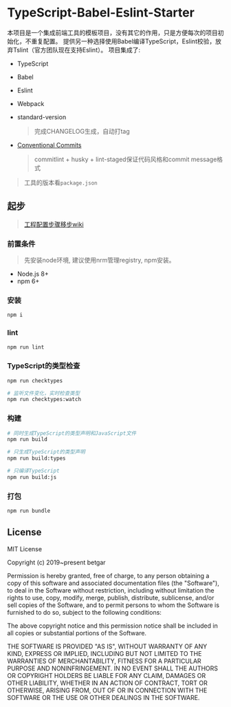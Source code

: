 # TypeScript-Babel-Eslint-Starter
本项目是一个集成前端工具的模板项目，没有其它的作用，只是方便每次的项目初始化，不重复配置。
提供另一种选择使用Babel编译TypeScript，Eslint校验，放弃Tslint（官方团队现在支持Eslint）。
项目集成了:

- TypeScript
- Babel
- Eslint
- Webpack
- standard-version

  > 完成CHANGELOG生成，自动打tag
- [Conventional Commits](https://www.conventionalcommits.org/zh/v1.0.0-beta.4/)

  > commitlint + husky + lint-staged保证代码风格和commit message格式

> 工具的版本看`package.json`

## 起步
> [工程配置步骤移步wiki](https://github.com/betgar/typescript-babel-eslint/wiki/typescript-babel-eslint%E5%B7%A5%E7%A8%8B%E9%85%8D%E7%BD%AE%E6%AD%A5%E9%AA%A4)

### 前置条件
> 先安装node环境, 建议使用nrm管理registry, npm安装。

- Node.js 8+
- npm 6+


### 安装

```bash
npm i
```

### lint

```bash
npm run lint
```

### TypeScript的类型检查
```bash
npm run checktypes
```


```bash
# 监听文件变化，实时检查类型
npm run checktypes:watch
```

### 构建
```bash
# 同时生成TypeScript的类型声明和JavaScript文件
npm run build
```

```bash
# 只生成TypeScript的类型声明
npm run build:types
```

```bash
# 只编译TypeScript
npm run build:js
```

### 打包

```bash
npm run bundle
```


## License

MIT License

Copyright (c) 2019~present betgar

Permission is hereby granted, free of charge, to any person obtaining a copy
of this software and associated documentation files (the "Software"), to deal
in the Software without restriction, including without limitation the rights
to use, copy, modify, merge, publish, distribute, sublicense, and/or sell
copies of the Software, and to permit persons to whom the Software is
furnished to do so, subject to the following conditions:

The above copyright notice and this permission notice shall be included in all
copies or substantial portions of the Software.

THE SOFTWARE IS PROVIDED "AS IS", WITHOUT WARRANTY OF ANY KIND, EXPRESS OR
IMPLIED, INCLUDING BUT NOT LIMITED TO THE WARRANTIES OF MERCHANTABILITY,
FITNESS FOR A PARTICULAR PURPOSE AND NONINFRINGEMENT. IN NO EVENT SHALL THE
AUTHORS OR COPYRIGHT HOLDERS BE LIABLE FOR ANY CLAIM, DAMAGES OR OTHER
LIABILITY, WHETHER IN AN ACTION OF CONTRACT, TORT OR OTHERWISE, ARISING FROM,
OUT OF OR IN CONNECTION WITH THE SOFTWARE OR THE USE OR OTHER DEALINGS IN THE
SOFTWARE.

